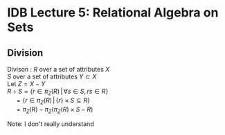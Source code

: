 
# IDB Lecture 5: Relational Algebra on Sets 

## Division
Divison
  : $R$ over a set of attributes $X$\
  $S$ over a set of attributes $Y \subset X$\
  Let $Z =  X - Y$\
  $R \div S = \{ r \in \pi_Z(R) \,|\, \forall s \in S, rs \in R \}$\
  $\quad = \{ r \in \pi_Z(R) \,|\, \{r\} \times S \subseteq R \}$\
  $\quad = \pi_Z (R) - \pi_Z (\pi_Z (R) \times S - R)$

Note: I don't really understand

